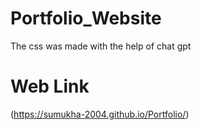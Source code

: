 # Portfolio_Website
 The css was made with the help of chat gpt 
# Web Link
(https://sumukha-2004.github.io/Portfolio/)
